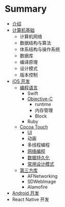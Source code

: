 # Summary

* [介绍](README.md)
* [计算机基础](chapter1.md)
  * 计算机网络
  * 数据结构与算法
  * 体系结构与操作系统
  * 数据库
  * 编译原理
  * 设计模式
  * 版本控制
* [iOS 开发](ios-kai-fa.md)
  * [编程语言](ios-kai-fa/bian-cheng-yu-yan.md)
    * Swift
    * [Objective-C](ios-kai-fa/bian-cheng-yu-yan/objective-c.md)
      * runtime
      * 内存管理
      * Block
    * Ruby
  * [Cocoa Touch](ios-kai-fa/cocoa-touch.md)
    * [UI](ios-kai-fa/cocoa-touch/ui.md)
    * 动画
    * 多线程编程
    * [网络编程](ios-kai-fa/cocoa-touch/wang-luo-bian-cheng.md)
    * [数据持久化](ios-kai-fa/cocoa-touch/shu-ju-chi-jiu-hua.md)
    * [常用设计模式](ios-kai-fa/cocoa-touch/chang-yong-she-ji-mo-shi.md)
  * [第三方库](ios-kai-fa/di-san-fang-ku.md)
    * AFNetworking
    * SDWebImage
    * Alamofire
* [Android 开发](android-kai-fa.md)
* React Native 开发

